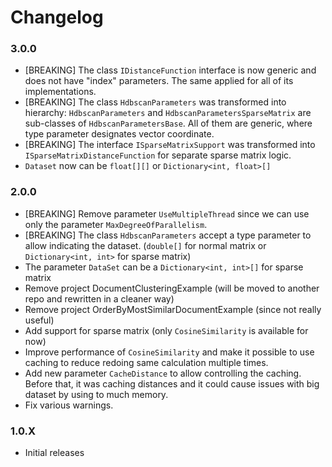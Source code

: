 # Changelog

### 3.0.0
- [BREAKING] The class `IDistanceFunction` interface is now generic and does not have "index" parameters. The same applied for all of its implementations.
- [BREAKING] The class `HdbscanParameters` was transformed into hierarchy: `HdbscanParameters` and `HdbscanParametersSparseMatrix` are sub-classes of `HdbscanParametersBase`. All of them are generic, where type parameter designates vector coordinate.
- [BREAKING] The interface `ISparseMatrixSupport` was transformed into `ISparseMatrixDistanceFunction` for separate sparse matrix logic.
- `Dataset` now can be `float[][]` or `Dictionary<int, float>[]`

### 2.0.0
- [BREAKING] Remove parameter `UseMultipleThread` since we can use only the parameter `MaxDegreeOfParallelism`.
- [BREAKING] The class `HdbscanParameters` accept a type parameter to allow indicating the dataset. (`double[]` for normal matrix or `Dictionary<int, int>` for sparse matrix)
- The parameter `DataSet` can be a `Dictionary<int, int>[]` for sparse matrix
- Remove project DocumentClusteringExample (will be moved to another repo and rewritten in a cleaner way)
- Remove project OrderByMostSimilarDocumentExample (since not really useful)
- Add support for sparse matrix (only `CosineSimilarity` is available for now)
- Improve performance of `CosineSimilarity` and make it possible to use caching to reduce redoing same calculation multiple times.
- Add new parameter `CacheDistance` to allow controlling the caching. Before that, it was caching distances and it could cause issues with big dataset by using to much memory.
- Fix various warnings.

### 1.0.X
- Initial releases
